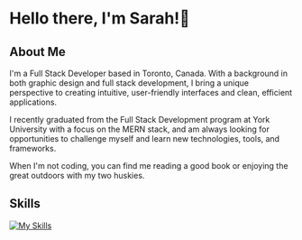 # Hello there, I'm Sarah!👋

## About Me

I'm a Full Stack Developer based in Toronto, Canada. With a background in both graphic design and full stack development, I bring a unique perspective to creating intuitive, user-friendly interfaces and clean, efficient applications.

I recently graduated from the Full Stack Development program at York University with a focus on the MERN stack, and am always looking for opportunities to challenge myself and learn new technologies, tools, and frameworks.

When I'm not coding, you can find me reading a good book or enjoying the great outdoors with my two huskies.

## Skills

[![My Skills](https://skillicons.dev/icons?i=ts,js,react,nodejs,html,css,sass,firebase,mongodb,mysql,docker,redux,git,vscode,postman,ai,ps)](https://skillicons.dev)

